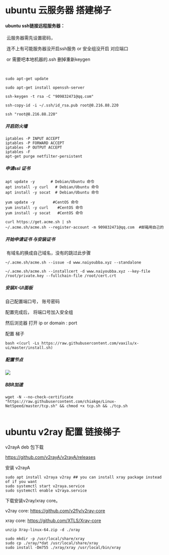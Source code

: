 

# ubuntu 云服务器 搭建梯子

#### ubuntu ssh链接远程服务器：

​	云服务器需先设置密码，

​	连不上有可能服务器没开启ssh服务 or 安全组没开启 对应端口

​	or 需要吧本地机器的.ssh 删掉重新keygen

​	

```shell
sudo apt-get update

sudo apt-get install openssh-server

ssh-keygen -t rsa -C "909832471@qq.com"

ssh-copy-id -i ~/.ssh/id_rsa.pub root@8.216.88.220

ssh "root@8.216.88.220"
```



##### 开启防火墙  

```shell
iptables -P INPUT ACCEPT
iptables -P FORWARD ACCEPT
iptables -P OUTPUT ACCEPT
iptables -F
apt-get purge netfilter-persistent
```



##### 申请ssl 证书 

```
apt update -y       # Debian/Ubuntu 命令
apt install -y curl   # Debian/Ubuntu 命令
apt install -y socat  # Debian/Ubuntu 命令

yum update -y        #CentOS 命令
yum install -y curl    #CentOS 命令
yum install -y socat   #CentOS 命令

curl https://get.acme.sh | sh
~/.acme.sh/acme.sh --register-account -m 909832471@qq.com  #邮箱用自己的
```



##### 开始申请证书 与安装证书

​	有域名的换成自己域名，没有的跳过此步骤

```
~/.acme.sh/acme.sh --issue -d www.naiyoubba.xyz --standalone

~/.acme.sh/acme.sh --installcert -d www.naiyoubba.xyz --key-file /root/private.key --fullchain-file /root/cert.crt 
```



##### 安装X-UI面板

自己配置端口号， 账号密码

配置完成后， 将端口号加入安全组

然后浏览器 打开 ip or domain : port 

配置 梯子

```shell
bash <(curl -Ls https://raw.githubusercontent.com/vaxilu/x-ui/master/install.sh)
```



##### 配置节点

![](D:\Downloads\微信截图_20240906124337.png)

##### BBR加速

```shell
wget -N --no-check-certificate "https://raw.githubusercontent.com/chiakge/Linux-NetSpeed/master/tcp.sh" && chmod +x tcp.sh && ./tcp.sh


```











# ubuntu  v2ray  配置 链接梯子

v2rayA deb 包下载

https://github.com/v2rayA/v2rayA/releases

安装  v2rayA 

```
sudo apt install v2raya v2ray ## you can install xray package instead of if you want
sudo systemctl start v2raya.service
sudo systemctl enable v2raya.service
```



下载安装v2ray/xray core。

v2ray core: https://github.com/v2fly/v2ray-core

xray core: https://github.com/XTLS/Xray-core



```
unzip Xray-linux-64.zip -d ./xray

sudo mkdir -p /usr/local/share/xray
sudo cp ./xray/*dat /usr/local/share/xray
sudo install -Dm755 ./xray/xray /usr/local/bin/xray
```



